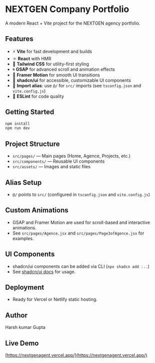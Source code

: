 # NEXTGEN Company Portfolio

A modern React + Vite project for the NEXTGEN agency portfolio.

## Features

- ⚡️ **Vite** for fast development and builds
- ⚛️ **React** with HMR
- 🎨 **Tailwind CSS** for utility-first styling
- 🌀 **GSAP** for advanced scroll and animation effects
- 🏃 **Framer Motion** for smooth UI transitions
- 🧩 **shadcn/ui** for accessible, customizable UI components
- 📁 **Import alias**: use `@/` for `src/` imports (see `tsconfig.json` and `vite.config.js`)
- 📄 **ESLint** for code quality

## Getting Started

```bash
npm install
npm run dev
```

## Project Structure

- `src/pages/` — Main pages (Home, Agence, Projects, etc.)
- `src/components/` — Reusable UI components
- `src/assets/` — Images and static files

## Alias Setup

- `@/` points to `src/` (configured in `tsconfig.json` and `vite.config.js`)

## Custom Animations

- GSAP and Framer Motion are used for scroll-based and interactive animations.
- See `src/pages/Agence.jsx` and `src/pages/Page3ofAgence.jsx` for examples.

## UI Components

- shadcn/ui components can be added via CLI (`npx shadcn add ...`)
- See [shadcn/ui docs](https://ui.shadcn.com/docs/installation/vite) for usage.

## Deployment

- Ready for Vercel or Netlify static hosting.


## Author

Harsh kumar Gupta

## Live Demo

[https://nextgenagent.vercel.app/](https://nextgenagent.vercel.app/)
